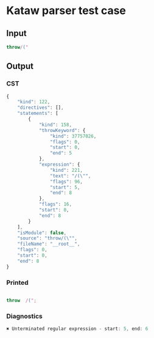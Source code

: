 # Kataw parser test case

## Input

`````js
throw/("
`````

## Output

### CST

```javascript
{
    "kind": 122,
    "directives": [],
    "statements": [
        {
            "kind": 158,
            "throwKeyword": {
                "kind": 37757026,
                "flags": 0,
                "start": 0,
                "end": 5
            },
            "expression": {
                "kind": 221,
                "text": "/(\"",
                "flags": 96,
                "start": 5,
                "end": 8
            },
            "flags": 16,
            "start": 0,
            "end": 8
        }
    ],
    "isModule": false,
    "source": "throw/(\"",
    "fileName": "__root__",
    "flags": 0,
    "start": 0,
    "end": 8
}
```

### Printed

```javascript

throw  /(";
```

### Diagnostics

```javascript
✖ Unterminated regular expression - start: 5, end: 6

```

